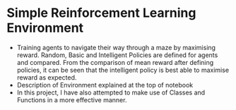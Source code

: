 # Simple Reinforcement Learning Environment
- Training agents to navigate their way through a maze by maximising reward. Random, Basic and Intelligent Policies are defined for agents and compared. From the comparison of mean reward after defining policies, it can be seen that the intelligent policy is best able to maximise reward as expected. 
- Description of Environment explained at the top of notebook
- In this project, I have also attempted to make use of Classes and Functions in a more effective manner.
